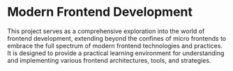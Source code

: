 # Modern Frontend Development

This project serves as a comprehensive exploration into the world of frontend development, extending beyond the confines of micro frontends to embrace the full spectrum of modern frontend technologies and practices.
It is designed to provide a practical learning environment for understanding and implementing various frontend architectures, tools, and strategies.
